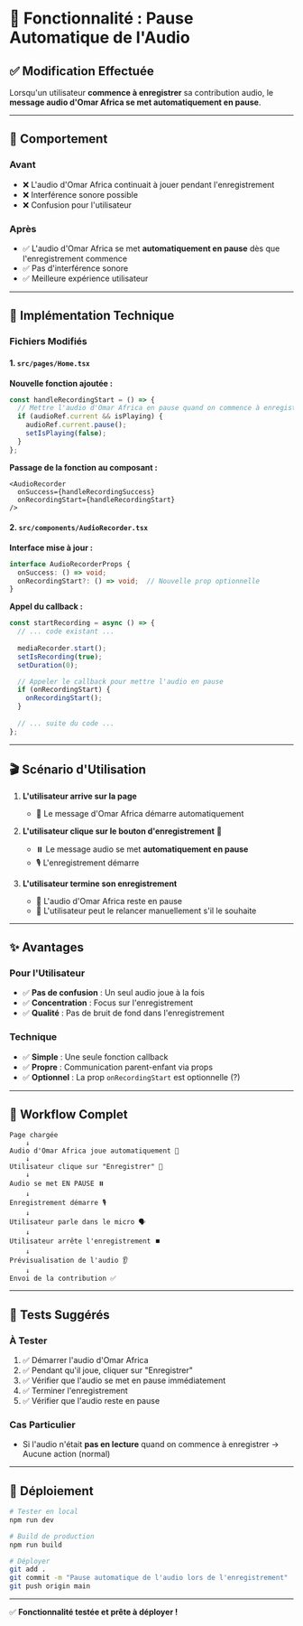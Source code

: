 # 🎵 Fonctionnalité : Pause Automatique de l'Audio

## ✅ Modification Effectuée

Lorsqu'un utilisateur **commence à enregistrer** sa contribution audio, le **message audio d'Omar Africa se met automatiquement en pause**.

---

## 🎯 Comportement

### Avant
- ❌ L'audio d'Omar Africa continuait à jouer pendant l'enregistrement
- ❌ Interférence sonore possible
- ❌ Confusion pour l'utilisateur

### Après
- ✅ L'audio d'Omar Africa se met **automatiquement en pause** dès que l'enregistrement commence
- ✅ Pas d'interférence sonore
- ✅ Meilleure expérience utilisateur

---

## 🔧 Implémentation Technique

### Fichiers Modifiés

#### 1. `src/pages/Home.tsx`

**Nouvelle fonction ajoutée :**
```typescript
const handleRecordingStart = () => {
  // Mettre l'audio d'Omar Africa en pause quand on commence à enregistrer
  if (audioRef.current && isPlaying) {
    audioRef.current.pause();
    setIsPlaying(false);
  }
};
```

**Passage de la fonction au composant :**
```tsx
<AudioRecorder 
  onSuccess={handleRecordingSuccess} 
  onRecordingStart={handleRecordingStart}
/>
```

#### 2. `src/components/AudioRecorder.tsx`

**Interface mise à jour :**
```typescript
interface AudioRecorderProps {
  onSuccess: () => void;
  onRecordingStart?: () => void;  // Nouvelle prop optionnelle
}
```

**Appel du callback :**
```typescript
const startRecording = async () => {
  // ... code existant ...
  
  mediaRecorder.start();
  setIsRecording(true);
  setDuration(0);

  // Appeler le callback pour mettre l'audio en pause
  if (onRecordingStart) {
    onRecordingStart();
  }
  
  // ... suite du code ...
};
```

---

## 🎬 Scénario d'Utilisation

1. **L'utilisateur arrive sur la page**
   - 🎵 Le message d'Omar Africa démarre automatiquement

2. **L'utilisateur clique sur le bouton d'enregistrement** 🔴
   - ⏸️ Le message audio se met **automatiquement en pause**
   - 🎙️ L'enregistrement démarre

3. **L'utilisateur termine son enregistrement**
   - 🎵 L'audio d'Omar Africa reste en pause
   - 👤 L'utilisateur peut le relancer manuellement s'il le souhaite

---

## ✨ Avantages

### Pour l'Utilisateur
- ✅ **Pas de confusion** : Un seul audio joue à la fois
- ✅ **Concentration** : Focus sur l'enregistrement
- ✅ **Qualité** : Pas de bruit de fond dans l'enregistrement

### Technique
- ✅ **Simple** : Une seule fonction callback
- ✅ **Propre** : Communication parent-enfant via props
- ✅ **Optionnel** : La prop `onRecordingStart` est optionnelle (?)

---

## 🔄 Workflow Complet

```
Page chargée
    ↓
Audio d'Omar Africa joue automatiquement 🎵
    ↓
Utilisateur clique sur "Enregistrer" 🔴
    ↓
Audio se met EN PAUSE ⏸️
    ↓
Enregistrement démarre 🎙️
    ↓
Utilisateur parle dans le micro 🗣️
    ↓
Utilisateur arrête l'enregistrement ⏹️
    ↓
Prévisualisation de l'audio 👂
    ↓
Envoi de la contribution ✅
```

---

## 🧪 Tests Suggérés

### À Tester
1. ✅ Démarrer l'audio d'Omar Africa
2. ✅ Pendant qu'il joue, cliquer sur "Enregistrer"
3. ✅ Vérifier que l'audio se met en pause immédiatement
4. ✅ Terminer l'enregistrement
5. ✅ Vérifier que l'audio reste en pause

### Cas Particulier
- Si l'audio n'était **pas en lecture** quand on commence à enregistrer → Aucune action (normal)

---

## 🚀 Déploiement

```bash
# Tester en local
npm run dev

# Build de production
npm run build

# Déployer
git add .
git commit -m "Pause automatique de l'audio lors de l'enregistrement"
git push origin main
```

---

✅ **Fonctionnalité testée et prête à déployer !**


